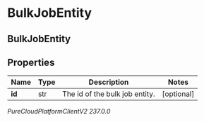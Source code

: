 # BulkJobEntity

## BulkJobEntity

## Properties

|Name | Type | Description | Notes|
|------------ | ------------- | ------------- | -------------|
| **id** | str | The id of the bulk job entity. | [optional] |



_PureCloudPlatformClientV2 237.0.0_
